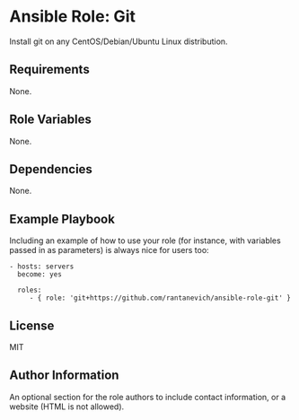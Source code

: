 Ansible Role: Git
=========

Install git on any CentOS/Debian/Ubuntu Linux distribution.

Requirements
------------

None.

Role Variables
--------------

None.

Dependencies
------------

None.

Example Playbook
----------------

Including an example of how to use your role (for instance, with variables passed in as parameters) is always nice for users too:

    - hosts: servers
      become: yes

      roles:
         - { role: 'git+https://github.com/rantanevich/ansible-role-git' }

License
-------

MIT

Author Information
------------------

An optional section for the role authors to include contact information, or a website (HTML is not allowed).

